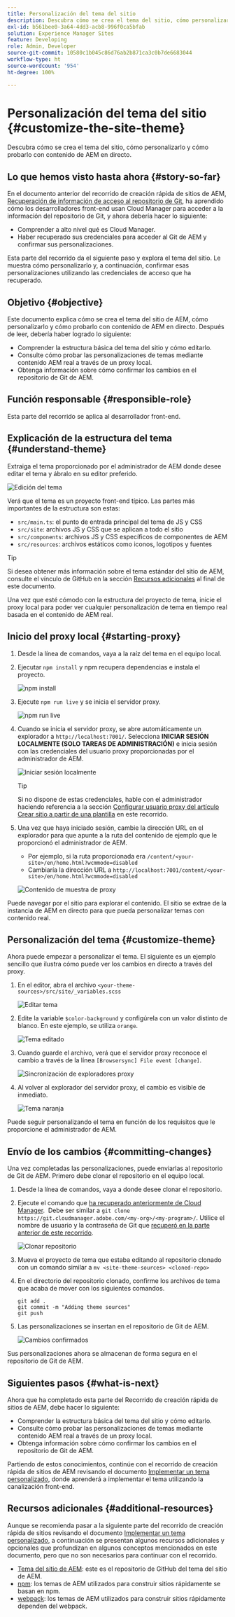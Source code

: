 ```yaml
---
title: Personalización del tema del sitio
description: Descubra cómo se crea el tema del sitio, cómo personalizarlo y cómo probarlo con contenido de AEM en directo.
exl-id: b561bee0-3a64-4dd3-acb8-996f0ca5bfab
solution: Experience Manager Sites
feature: Developing
role: Admin, Developer
source-git-commit: 10580c1b045c86d76ab2b871ca3c0b7de6683044
workflow-type: ht
source-wordcount: '954'
ht-degree: 100%

---
```


# Personalización del tema del sitio {#customize-the-site-theme}

Descubra cómo se crea el tema del sitio, cómo personalizarlo y cómo probarlo con contenido de AEM en directo.

## Lo que hemos visto hasta ahora {#story-so-far}

En el documento anterior del recorrido de creación rápida de sitios de AEM, [Recuperación de información de acceso al repositorio de Git](retrieve-access.md), ha aprendido cómo los desarrolladores front-end usan Cloud Manager para acceder a la información del repositorio de Git, y ahora debería hacer lo siguiente:

* Comprender a alto nivel qué es Cloud Manager.
* Haber recuperado sus credenciales para acceder al Git de AEM y confirmar sus personalizaciones.

Esta parte del recorrido da el siguiente paso y explora el tema del sitio. Le muestra cómo personalizarlo y, a continuación, confirmar esas personalizaciones utilizando las credenciales de acceso que ha recuperado.

## Objetivo {#objective}

Este documento explica cómo se crea el tema del sitio de AEM, cómo personalizarlo y cómo probarlo con contenido de AEM en directo. Después de leer, debería haber logrado lo siguiente:

* Comprender la estructura básica del tema del sitio y cómo editarlo.
* Consulte cómo probar las personalizaciones de temas mediante contenido AEM real a través de un proxy local.
* Obtenga información sobre cómo confirmar los cambios en el repositorio de Git de AEM.

## Función responsable {#responsible-role}

Esta parte del recorrido se aplica al desarrollador front-end.

## Explicación de la estructura del tema {#understand-theme}

Extraiga el tema proporcionado por el administrador de AEM donde desee editar el tema y ábralo en su editor preferido.

![Edición del tema](assets/edit-theme.png)

Verá que el tema es un proyecto front-end típico. Las partes más importantes de la estructura son estas:

* `src/main.ts`: el punto de entrada principal del tema de JS y CSS
* `src/site`: archivos JS y CSS que se aplican a todo el sitio
* `src/components`: archivos JS y CSS específicos de componentes de AEM
* `src/resources`: archivos estáticos como iconos, logotipos y fuentes

>[!TIP]
>
>Si desea obtener más información sobre el tema estándar del sitio de AEM, consulte el vínculo de GitHub en la sección [Recursos adicionales](#additional-resources) al final de este documento.

Una vez que esté cómodo con la estructura del proyecto de tema, inicie el proxy local para poder ver cualquier personalización de tema en tiempo real basada en el contenido de AEM real.

## Inicio del proxy local {#starting-proxy}

1. Desde la línea de comandos, vaya a la raíz del tema en el equipo local.
1. Ejecutar `npm install` y npm recupera dependencias e instala el proyecto.

   ![npm install](assets/npm-install.png)

1. Ejecute `npm run live` y se inicia el servidor proxy.

   ![npm run live](assets/npm-run-live.png)

1. Cuando se inicia el servidor proxy, se abre automáticamente un explorador a `http://localhost:7001/`. Selecciona  **INICIAR SESIÓN LOCALMENTE (SOLO TAREAS DE ADMINISTRACIÓN)** e inicia sesión con las credenciales del usuario proxy proporcionadas por el administrador de AEM.

   ![Iniciar sesión localmente](assets/sign-in-locally.png)

   >[!TIP]
   >
   >Si no dispone de estas credenciales, hable con el administrador haciendo referencia a la sección [Configurar usuario proxy del artículo Crear sitio a partir de una plantilla](/help/journey-sites/quick-site/create-site.md#proxy-user) en este recorrido.

1. Una vez que haya iniciado sesión, cambie la dirección URL en el explorador para que apunte a la ruta del contenido de ejemplo que le proporcionó el administrador de AEM.

   * Por ejemplo, si la ruta proporcionada era `/content/<your-site>/en/home.html?wcmmode=disabled`
   * Cambiaría la dirección URL a `http://localhost:7001/content/<your-site>/en/home.html?wcmmode=disabled`

   ![Contenido de muestra de proxy](assets/proxied-sample-content.png)

Puede navegar por el sitio para explorar el contenido. El sitio se extrae de la instancia de AEM en directo para que pueda personalizar temas con contenido real.

## Personalización del tema {#customize-theme}

Ahora puede empezar a personalizar el tema. El siguiente es un ejemplo sencillo que ilustra cómo puede ver los cambios en directo a través del proxy.

1. En el editor, abra el archivo `<your-theme-sources>/src/site/_variables.scss`

   ![Editar tema](assets/edit-theme.png)

1. Edite la variable `$color-background` y configúrela con un valor distinto de blanco. En este ejemplo, se utiliza `orange`.

   ![Tema editado](assets/edited-theme.png)

1. Cuando guarde el archivo, verá que el servidor proxy reconoce el cambio a través de la línea `[Browsersync] File event [change]`.

   ![Sincronización de exploradores proxy](assets/proxy-browsersync.png)

1. Al volver al explorador del servidor proxy, el cambio es visible de inmediato.

   ![Tema naranja](assets/orange-theme.png)

Puede seguir personalizando el tema en función de los requisitos que le proporcione el administrador de AEM.

## Envío de los cambios {#committing-changes}

Una vez completadas las personalizaciones, puede enviarlas al repositorio de Git de AEM. Primero debe clonar el repositorio en el equipo local.

1. Desde la línea de comandos, vaya a donde desee clonar el repositorio.
1. Ejecute el comando que [ha recuperado anteriormente de Cloud Manager](retrieve-access.md).  Debe ser similar a `git clone https://git.cloudmanager.adobe.com/<my-org>/<my-program>/`. Utilice el nombre de usuario y la contraseña de Git que [recuperó en la parte anterior de este recorrido](retrieve-access.md).

   ![Clonar repositorio](assets/clone-repo.png)

1. Mueva el proyecto de tema que estaba editando al repositorio clonado con un comando similar a `mv <site-theme-sources> <cloned-repo>`
1. En el directorio del repositorio clonado, confirme los archivos de tema que acaba de mover con los siguientes comandos.

   ```text
   git add .
   git commit -m "Adding theme sources"
   git push
   ```

1. Las personalizaciones se insertan en el repositorio de Git de AEM.

   ![Cambios confirmados](assets/changes-committed.png)

Sus personalizaciones ahora se almacenan de forma segura en el repositorio de Git de AEM.

## Siguientes pasos {#what-is-next}

Ahora que ha completado esta parte del Recorrido de creación rápida de sitios de AEM, debe hacer lo siguiente:

* Comprender la estructura básica del tema del sitio y cómo editarlo.
* Consulte cómo probar las personalizaciones de temas mediante contenido AEM real a través de un proxy local.
* Obtenga información sobre cómo confirmar los cambios en el repositorio de Git de AEM.

Partiendo de estos conocimientos, continúe con el recorrido de creación rápida de sitios de AEM revisando el documento [Implementar un tema personalizado](deploy-theme.md), donde aprenderá a implementar el tema utilizando la canalización front-end.

## Recursos adicionales {#additional-resources}

Aunque se recomienda pasar a la siguiente parte del recorrido de creación rápida de sitios revisando el documento [Implementar un tema personalizado](deploy-theme.md), a continuación se presentan algunos recursos adicionales y opcionales que profundizan en algunos conceptos mencionados en este documento, pero que no son necesarios para continuar con el recorrido.

* [Tema del sitio de AEM](https://github.com/adobe/aem-site-template-standard-theme-e2e): este es el repositorio de GitHub del tema del sitio de AEM.
* [npm](https://www.npmjs.com): los temas de AEM utilizados para construir sitios rápidamente se basan en npm.
* [webpack](https://webpack.js.org): los temas de AEM utilizados para construir sitios rápidamente dependen del webpack.

